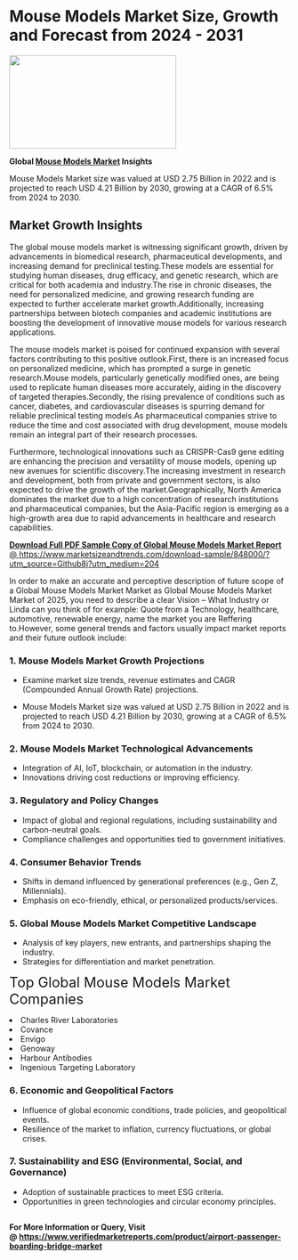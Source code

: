 <H1>Mouse Models Market Size, Growth and Forecast from 2024 - 2031</H1><img class="aligncenter size-medium wp-image-584254" src="https://thirdeyenews.in/wp-content/uploads/2024/09/Global-Market-Research-300x168.jpeg" alt="" width="300" height="168" /><p><strong>Global&nbsp;<a href="https://www.marketsizeandtrends.com/download-sample/848000/?utm_source=Github8j?utm_medium=204">Mouse Models Market</a> Insights</strong></p><p>Mouse Models Market size was valued at USD 2.75 Billion in 2022 and is projected to reach USD 4.21 Billion by 2030, growing at a CAGR of 6.5% from 2024 to 2030.</p><p><h2>Market Growth Insights</h2> <p>The global mouse models market is witnessing significant growth, driven by advancements in biomedical research, pharmaceutical developments, and increasing demand for preclinical testing.These models are essential for studying human diseases, drug efficacy, and genetic research, which are critical for both academia and industry.The rise in chronic diseases, the need for personalized medicine, and growing research funding are expected to further accelerate market growth.Additionally, increasing partnerships between biotech companies and academic institutions are boosting the development of innovative mouse models for various research applications.</p> <p><a href="#"></a></p> <p>The mouse models market is poised for continued expansion with several factors contributing to this positive outlook.First, there is an increased focus on personalized medicine, which has prompted a surge in genetic research.Mouse models, particularly genetically modified ones, are being used to replicate human diseases more accurately, aiding in the discovery of targeted therapies.Secondly, the rising prevalence of conditions such as cancer, diabetes, and cardiovascular diseases is spurring demand for reliable preclinical testing models.As pharmaceutical companies strive to reduce the time and cost associated with drug development, mouse models remain an integral part of their research processes.</p> <p>Furthermore, technological innovations such as CRISPR-Cas9 gene editing are enhancing the precision and versatility of mouse models, opening up new avenues for scientific discovery.The increasing investment in research and development, both from private and government sectors, is also expected to drive the growth of the market.Geographically, North America dominates the market due to a high concentration of research institutions and pharmaceutical companies, but the Asia-Pacific region is emerging as a high-growth area due to rapid advancements in healthcare and research capabilities.</p> <p><a href="#"></p><p><span class=""><strong>Download Full PDF Sample Copy of Global Mouse Models Market Report</strong> @ <a href="https://www.marketsizeandtrends.com/download-sample/848000/?utm_source=Github8j?utm_medium=204" target="_blank">https://www.marketsizeandtrends.com/download-sample/848000/?utm_source=Github8j?utm_medium=204</a></span></p><p>In order to make an accurate and perceptive description of future scope of a Global&nbsp;Mouse Models Market Market as Global&nbsp;Mouse Models Market Market of 2025, you need to describe a clear Vision &ndash; What Industry or Linda can you think of for example: Quote from a Technology, healthcare, automotive, renewable energy, name the market you are Reffering to.However, some general trends and factors usually impact market reports and their future outlook include:</p><h3>1.&nbsp;<strong>Mouse Models Market Growth Projections</strong></h3><ul><li>Examine market size trends, revenue estimates and CAGR (Compounded Annual Growth Rate) projections.</li><li><p>Mouse Models Market size was valued at USD 2.75 Billion in 2022 and is projected to reach USD 4.21 Billion by 2030, growing at a CAGR of 6.5% from 2024 to 2030.</p></li></ul><h3>2.&nbsp;<strong>Mouse Models Market Technological Advancements</strong></h3><ul><li>Integration of AI, IoT, blockchain, or automation in the industry.</li><li>Innovations driving cost reductions or improving efficiency.</li></ul><h3>3.&nbsp;<strong>Regulatory and Policy Changes</strong></h3><ul><li>Impact of global and regional regulations, including sustainability and carbon-neutral goals.</li><li>Compliance challenges and opportunities tied to government initiatives.</li></ul><h3>4.&nbsp;<strong>Consumer Behavior Trends</strong></h3><ul><li>Shifts in demand influenced by generational preferences (e.g., Gen Z, Millennials).</li><li>Emphasis on eco-friendly, ethical, or personalized products/services.</li></ul><h3>5.&nbsp;<strong>Global Mouse Models Market Competitive Landscape</strong></h3><ul><li>Analysis of key players, new entrants, and partnerships shaping the industry.</li><li>Strategies for differentiation and market penetration.</li></ul><p data-pm-slice="1 1 []"><span style="color: inherit; font-family: inherit; font-size: 25px;">Top Global Mouse Models Market Companies</span></p><div class="" data-test-id=""><p><li>Charles River Laboratories</li><li> Covance</li><li> Envigo</li><li> Genoway</li><li> Harbour Antibodies</li><li> Ingenious Targeting Laboratory</li></p></div><h3>6.&nbsp;<strong>Economic and Geopolitical Factors</strong></h3><ul><li>Influence of global economic conditions, trade policies, and geopolitical events.</li><li>Resilience of the market to inflation, currency fluctuations, or global crises.</li></ul><h3>7.&nbsp;<strong>Sustainability and ESG (Environmental, Social, and Governance)</strong></h3><ul><li>Adoption of sustainable practices to meet ESG criteria.</li><li>Opportunities in green technologies and circular economy principles.</li></ul><h2><strong style="font-size: 14px;">For More Information or Query, Visit @&nbsp;</strong><a style="background-color: #ffffff; font-size: 14px;" href="https://www.marketsizeandtrends.com/report/mouse-models-market/" target="_blank">https://www.verifiedmarketreports.com/product/airport-passenger-boarding-bridge-market</a></h2>